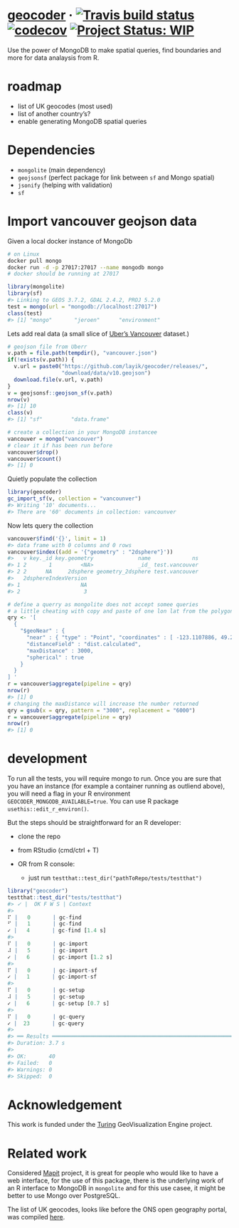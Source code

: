 
<!-- README.md is generated from README.Rmd. Please edit that file -->

<!-- badges: start -->

# [geocoder](https://layik.github.io/geocoder/) · [![Travis build status](https://travis-ci.org/layik/geocoder.svg?branch=master)](https://travis-ci.org/layik/geocoder) [![codecov](https://codecov.io/gh/layik/geocoder/branch/master/graph/badge.svg)](https://codecov.io/gh/layik/geocoder) [![Project Status: WIP](https://www.repostatus.org/badges/latest/wip.svg)](https://www.repostatus.org/#wip)

Use the power of MongoDB to make spatial queries, find boundaries and
more for data analaysis from R.

# roadmap

  - list of UK geocodes (most used)
  - list of another country’s?
  - enable generating MongoDB spatial queries

# Dependencies

  - `mongolite` (main dependency)
  - `geojsonsf` (perfect package for link between `sf` and Mongo
    spatial)
  - `jsonify` (helping with validation)
  - `sf`

# Import vancouver geojson data

Given a local docker instance of MongoDb

``` bash
# on Linux
docker pull mongo
docker run -d -p 27017:27017 --name mongodb mongo
# docker should be running at 27017
```

``` r
library(mongolite)
library(sf)
#> Linking to GEOS 3.7.2, GDAL 2.4.2, PROJ 5.2.0
test = mongo(url = "mongodb://localhost:27017")
class(test)
#> [1] "mongo"       "jeroen"      "environment"
```

Lets add real data (a small slice of [Uber’s
Vancouver](https://github.com/uber-common/deck.gl-data/raw/master/examples/geojson/vancouver-blocks.json)
dataset.)

``` r
# geojson file from Uberr
v.path = file.path(tempdir(), "vancouver.json")
if(!exists(v.path)) {
  v.url = paste0("https://github.com/layik/geocoder/releases/",
                 "download/data/v10.geojson")
  download.file(v.url, v.path)
}
v = geojsonsf::geojson_sf(v.path)
nrow(v)
#> [1] 10
class(v)
#> [1] "sf"         "data.frame"

# create a collection in your MongoDB instancee
vancouver = mongo("vancouver")
# clear it if has been run before
vancouver$drop()
vancouver$count()
#> [1] 0
```

Quietly populate the collection

``` r
library(geocoder)
gc_import_sf(v, collection = "vancounver")
#> Writing '10' documents...
#> There are '60' documents in collection: vancounver
```

Now lets query the collection

``` r
vancouver$find('{}', limit = 1)
#> data frame with 0 columns and 0 rows
vancouver$index((add = '{"geometry" : "2dsphere"}'))
#>   v key._id key.geometry              name             ns
#> 1 2       1         <NA>              _id_ test.vancouver
#> 2 2      NA     2dsphere geometry_2dsphere test.vancouver
#>   2dsphereIndexVersion
#> 1                   NA
#> 2                    3

# define a querry as mongolite does not accept somee queries
# a little cheating with copy and paste of one lon lat from the polygons in the data
qry <- '[
  {
    "$geoNear" : { 
      "near" : { "type" : "Point", "coordinates" : [ -123.1107886, 49.2718859 ] },
      "distanceField" : "dist.calculated",
      "maxDistance" : 3000,
      "spherical" : true
    }
  }
] '
r = vancouver$aggregate(pipeline = qry)
nrow(r)
#> [1] 0
# changing the maxDistance will increase the number returned
qry = gsub(x = qry, pattern = "3000", replacement = "6000")
r = vancouver$aggregate(pipeline = qry)
nrow(r)
#> [1] 0
```

# development

To run all the tests, you will require mongo to run. Once you are sure
that you have an instance (for example a container running as outliend
above), you will need a flag in your R environment
`GEOCODER_MONGODB_AVAILABLE=true`. You can use R package
`usethis::edit_r_environ()`.

But the steps should be straightforward for an R developer:

  - clone the repo

  - from RStudio (cmd/ctrl + T)

  - OR from R console:
    
      - just run `testthat::test_dir("pathToRepo/tests/testthat")`

<!-- end list -->

``` r
library("geocoder")
testthat::test_dir("tests/testthat")
#> ✓ |  OK F W S | Context
#> 
⠏ |   0       | gc-find
⠋ |   1       | gc-find
✓ |   4       | gc-find [1.4 s]
#> 
⠏ |   0       | gc-import
⠼ |   5       | gc-import
✓ |   6       | gc-import [1.2 s]
#> 
⠏ |   0       | gc-import-sf
✓ |   1       | gc-import-sf
#> 
⠏ |   0       | gc-setup
⠼ |   5       | gc-setup
✓ |   6       | gc-setup [0.7 s]
#> 
⠏ |   0       | gc-query
✓ |  23       | gc-query
#> 
#> ══ Results ═══════════════════════════════════════════════════════════════════
#> Duration: 3.7 s
#> 
#> OK:       40
#> Failed:   0
#> Warnings: 0
#> Skipped:  0
```

# Acknowledgement

This work is funded under the
[Turing](https://www.turing.ac.uk/research/research-projects/turing-geovisualization-engine)
GeoVisualization Engine project.

# Related work

Considered [Mapit](https://github.com/mysociety/mapit) project, it is
great for people who would like to have a web interface, for the use of
this package, there is the underlying work of an R interface to MongoDB
in `mongolite` and for this use casee, it might be better to use Mongo
over PostgreSQL.

The list of UK geocodes, looks like before the ONS open geography
portal, was compiled [here](https://github.com/martinjc/UK-GeoJSON).
